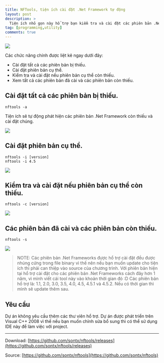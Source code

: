 ```yaml
---
title: NFTools, tiện ích cài đặt .Net Framework tự động
layout: post
description: >
  Tiện ích nhỏ gọn này hổ trợ bạn kiểm tra và cài đặt các phiên bản .Net Framework bị thiếu trong hệ thống. Chương trình với kích thước siêu nhỏ gọn và không cần thêm thư viện, việc thực thi thông qua command prompt khá nhanh và đơn giản
tag: [programming,utility]
comments: true
---
```


![](https://4.bp.blogspot.com/-mz2LH_4Zu2E/V03CEllsfkI/AAAAAAAAOtY/qEzQrHFq5UUcjp2r4GK15uJdwi6fnFTPgCKgB/s1600/Untitled.png)

Các chức năng chính được liệt kê ngay dưới đây:

* Cài đặt tất cả các phiên bản bị thiếu.
* Cài đặt phiên bản cụ thể.
* Kiểm tra và cài đặt nếu phiên bản cụ thể còn thiếu.
* Xem tất cả các phiên bản đã cài và các phiên bản còn thiếu.

Cài đặt tất cả các phiên bản bị thiếu.
----------

```
nftools -a 
```

Tiện ích sẽ tự động phát hiện các phiên bản .Net Framework còn thiếu và cài đặt chúng.

![](https://1.bp.blogspot.com/-qH1rQH6jId0/V024_YI_s-I/AAAAAAAAOr8/4lVbHzI9aQMjPpkMBtyWk-Wf4luLYKI-ACKgB/s1600/Capture.PNG)

Cài đặt phiên bản cụ thể.
-----------

```
nftools -i [version]
nftools -i 4.5
```

![](https://3.bp.blogspot.com/-tzv1ox_A8GY/V0286tzhsxI/AAAAAAAAOsU/gcZZtPopZtg87IPTXyoprAvDJgq9pdeKwCKgB/s1600/Capture.PNG)

Kiểm tra và cài đặt nếu phiên bản cụ thể còn thiếu.
------------

```
nftools -c [version]
```

![](https://3.bp.blogspot.com/-6bZP-gnRg5s/V02-Z4hbubI/AAAAAAAAOss/remjQF5tDAgRaDxzONwkZ6TlP1wnAdpKACKgB/s0/Capture.PNG)

Các phiên bản đã cài và các phiên bản còn thiếu.
---------------

```
nftools -s
```

![](https://3.bp.blogspot.com/-W3Op-yCZP0U/V02-5XX_g3I/AAAAAAAAOs8/c8poBaT2XYw2LxlSAgG--ghAmoK5243hACKgB/s1600/Capture.PNG)


> NOTE: Các phiên bản .Net Frameworks được hổ trợ cài đặt đều được nhúng cứng trong file binary vì thế nên nếu bạn muốn update cho tiện ích thì phải can thiệp vào source của chương trình.
Với phiên bản hiện tại hổ trợ cài đặt cho các phiên bản .Net Frameworks cách đây hơn 1 năm, vì mình viết cái tool này vào khoản thời gian đó :D
Các phiên bản hổ trợ là: 1.1, 2.0, 3.0, 3.5, 4.0, 4.5, 4.5.1 và 4.5.2.
Nếu có thời gian thì mình sẽ update thêm sau.

Yêu cầu
-----

Dự án không yêu cầu thêm các thư viên hổ trợ. Dự án được phát triển trên Visual C++ 2008 vì thế nếu bạn muốn chỉnh sửa bổ sung thì có thể sử dụng IDE này để làm việc với project.

* * *

Download: [https://github.com/sontx/nftools/releases](https://github.com/sontx/nftools/releases)

Source: [https://github.com/sontx/nftools](https://github.com/sontx/nftools)